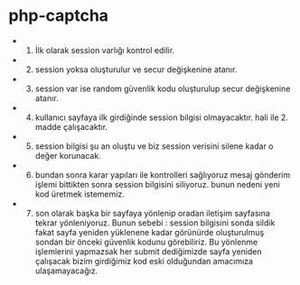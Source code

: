 # php-captcha
 - 1) İlk olarak session varlığı kontrol edilir. 
-  2) session yoksa oluşturulur ve secur değişkenine atanır.
-  3) session var ise random güvenlik kodu oluşturulup secur değişkenine atanır.
-  4) kullanıcı sayfaya ilk girdiğinde session bilgisi olmayacaktır. hali ile 2. madde çalışacaktır.
-  5) session bilgisi şu an oluştu ve biz session verisini silene kadar o değer korunacak.
-  6) bundan sonra karar yapıları ile kontrolleri sağlıyoruz mesaj gönderim işlemi bittikten sonra
session bilgisini siliyoruz. bunun nedeni yeni kod üretmek istememiz.
-  7) son olarak başka bir sayfaya yönlenip oradan iletişim sayfasına tekrar yönleniyoruz. Bunun sebebi : 
session bilgisini sonda sildik fakat sayfa yeniden yüklenene kadar görünürde oluşturulmuş sondan bir önceki
güvenlik kodunu görebiliriz. Bu yönlenme işlemlerini yapmazsak her submit dediğimizde sayfa yeniden çalışacak bizim girdiğimiz kod eski olduğundan amacımıza ulaşamayacağız.